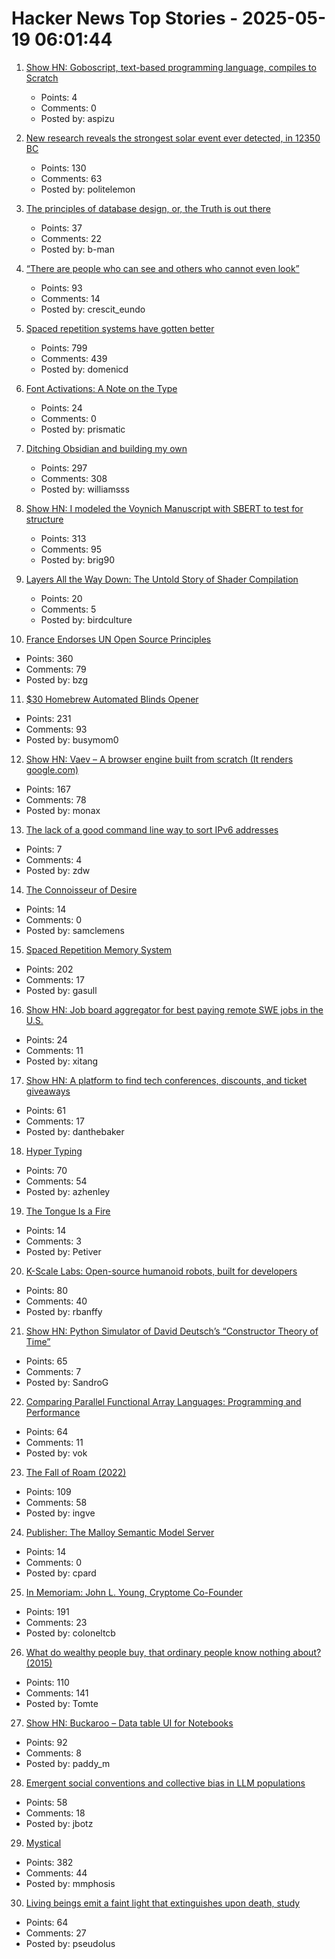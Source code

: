# Hacker News Top Stories - 2025-05-19 06:01:44

1. [Show HN: Goboscript, text-based programming language, compiles to Scratch](https://github.com/aspizu/goboscript)
   - Points: 4
   - Comments: 0
   - Posted by: aspizu

2. [New research reveals the strongest solar event ever detected, in 12350 BC](https://phys.org/news/2025-05-reveals-strongest-solar-event-bc.html)
   - Points: 130
   - Comments: 63
   - Posted by: politelemon

3. [The principles of database design, or, the Truth is out there](https://ebellani.github.io/blog/2025/the-principles-of-database-design-or-the-truth-is-out-there/)
   - Points: 37
   - Comments: 22
   - Posted by: b-man

4. [“There are people who can see and others who cannot even look”](https://worldhistory.substack.com/p/there-are-people-who-can-see-and)
   - Points: 93
   - Comments: 14
   - Posted by: crescit_eundo

5. [Spaced repetition systems have gotten better](https://domenic.me/fsrs/)
   - Points: 799
   - Comments: 439
   - Posted by: domenicd

6. [Font Activations: A Note on the Type](https://robhorning.substack.com/p/font-activations)
   - Points: 24
   - Comments: 0
   - Posted by: prismatic

7. [Ditching Obsidian and building my own](https://amberwilliams.io/blogs/building-my-own-pkms)
   - Points: 297
   - Comments: 308
   - Posted by: williamsss

8. [Show HN: I modeled the Voynich Manuscript with SBERT to test for structure](https://github.com/brianmg/voynich-nlp-analysis)
   - Points: 313
   - Comments: 95
   - Posted by: brig90

9. [Layers All the Way Down: The Untold Story of Shader Compilation](https://moonside.games/posts/layers-all-the-way-down/)
   - Points: 20
   - Comments: 5
   - Posted by: birdculture

10. [France Endorses UN Open Source Principles](https://social.numerique.gouv.fr/@codegouvfr/114529954373492878)
   - Points: 360
   - Comments: 79
   - Posted by: bzg

11. [$30 Homebrew Automated Blinds Opener](https://sifter.org/~simon/journal/20240718.html)
   - Points: 231
   - Comments: 93
   - Posted by: busymom0

12. [Show HN: Vaev – A browser engine built from scratch (It renders google.com)](https://github.com/skift-org/vaev)
   - Points: 167
   - Comments: 78
   - Posted by: monax

13. [The lack of a good command line way to sort IPv6 addresses](https://utcc.utoronto.ca/~cks/space/blog/unix/SortingIPv6Addresses)
   - Points: 7
   - Comments: 4
   - Posted by: zdw

14. [The Connoisseur of Desire](https://www.nybooks.com/articles/2025/05/29/the-connoisseur-of-desire-the-annotated-great-gatsby/)
   - Points: 14
   - Comments: 0
   - Posted by: samclemens

15. [Spaced Repetition Memory System](https://notes.andymatuschak.org/Spaced_repetition_memory_system)
   - Points: 202
   - Comments: 17
   - Posted by: gasull

16. [Show HN: Job board aggregator for best paying remote SWE jobs in the U.S.](https://www.remoteswe.fyi)
   - Points: 24
   - Comments: 11
   - Posted by: xitang

17. [Show HN: A platform to find tech conferences, discounts, and ticket giveaways](https://www.tech.tickets/)
   - Points: 61
   - Comments: 17
   - Posted by: danthebaker

18. [Hyper Typing](https://pscanf.com/s/341/)
   - Points: 70
   - Comments: 54
   - Posted by: azhenley

19. [The Tongue Is a Fire](https://www.lrb.co.uk/the-paper/v47/n09/ferdinand-mount/the-tongue-is-a-fire)
   - Points: 14
   - Comments: 3
   - Posted by: Petiver

20. [K-Scale Labs: Open-source humanoid robots, built for developers](https://www.kscale.dev/)
   - Points: 80
   - Comments: 40
   - Posted by: rbanffy

21. [Show HN: Python Simulator of David Deutsch’s “Constructor Theory of Time”](https://github.com/gvelesandro/constructor-theory-simulator)
   - Points: 65
   - Comments: 7
   - Posted by: SandroG

22. [Comparing Parallel Functional Array Languages: Programming and Performance](https://arxiv.org/abs/2505.08906)
   - Points: 64
   - Comments: 11
   - Posted by: vok

23. [The Fall of Roam (2022)](https://every.to/superorganizers/the-fall-of-roam)
   - Points: 109
   - Comments: 58
   - Posted by: ingve

24. [Publisher: The Malloy Semantic Model Server](https://github.com/malloydata/publisher)
   - Points: 14
   - Comments: 0
   - Posted by: cpard

25. [In Memoriam: John L. Young, Cryptome Co-Founder](https://www.eff.org/deeplinks/2025/05/memoriam-john-l-young-cryptome-co-founder)
   - Points: 191
   - Comments: 23
   - Posted by: coloneltcb

26. [What do wealthy people buy, that ordinary people know nothing about? (2015)](https://old.reddit.com/r/AskReddit/comments/2s9u0s/comment/cnnmca8/)
   - Points: 110
   - Comments: 141
   - Posted by: Tomte

27. [Show HN: Buckaroo – Data table UI for Notebooks](https://github.com/paddymul/buckaroo)
   - Points: 92
   - Comments: 8
   - Posted by: paddy_m

28. [Emergent social conventions and collective bias in LLM populations](https://www.science.org/doi/10.1126/sciadv.adu9368)
   - Points: 58
   - Comments: 18
   - Posted by: jbotz

29. [Mystical](https://suberic.net/~dmm/projects/mystical/README.html)
   - Points: 382
   - Comments: 44
   - Posted by: mmphosis

30. [Living beings emit a faint light that extinguishes upon death, study](https://phys.org/news/2025-05-emit-faint-extinguishes-death.html)
   - Points: 64
   - Comments: 27
   - Posted by: pseudolus

